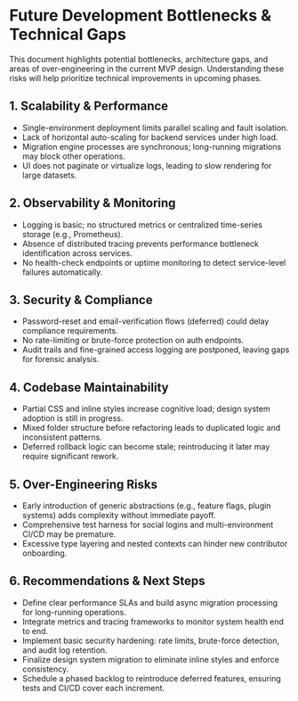 # Future Development Bottlenecks & Technical Gaps

This document highlights potential bottlenecks, architecture gaps, and areas of over-engineering in the current MVP design. Understanding these risks will help prioritize technical improvements in upcoming phases.

## 1. Scalability & Performance
- Single-environment deployment limits parallel scaling and fault isolation.
- Lack of horizontal auto-scaling for backend services under high load.
- Migration engine processes are synchronous; long-running migrations may block other operations.
- UI does not paginate or virtualize logs, leading to slow rendering for large datasets.

## 2. Observability & Monitoring
- Logging is basic; no structured metrics or centralized time-series storage (e.g., Prometheus).
- Absence of distributed tracing prevents performance bottleneck identification across services.
- No health-check endpoints or uptime monitoring to detect service-level failures automatically.

## 3. Security & Compliance
- Password-reset and email-verification flows (deferred) could delay compliance requirements.
- No rate-limiting or brute-force protection on auth endpoints.
- Audit trails and fine-grained access logging are postponed, leaving gaps for forensic analysis.

## 4. Codebase Maintainability
- Partial CSS and inline styles increase cognitive load; design system adoption is still in progress.
- Mixed folder structure before refactoring leads to duplicated logic and inconsistent patterns.
- Deferred rollback logic can become stale; reintroducing it later may require significant rework.

## 5. Over-Engineering Risks
- Early introduction of generic abstractions (e.g., feature flags, plugin systems) adds complexity without immediate payoff.
- Comprehensive test harness for social logins and multi-environment CI/CD may be premature.
- Excessive type layering and nested contexts can hinder new contributor onboarding.

## 6. Recommendations & Next Steps
- Define clear performance SLAs and build async migration processing for long-running operations.
- Integrate metrics and tracing frameworks to monitor system health end to end.
- Implement basic security hardening: rate limits, brute-force detection, and audit log retention.
- Finalize design system migration to eliminate inline styles and enforce consistency.
- Schedule a phased backlog to reintroduce deferred features, ensuring tests and CI/CD cover each increment.

